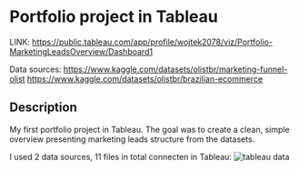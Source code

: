 # Portfolio project in Tableau

LINK: https://public.tableau.com/app/profile/wojtek2078/viz/Portfolio-MarketingLeadsOverview/Dashboard1

Data sources: 
https://www.kaggle.com/datasets/olistbr/marketing-funnel-olist
https://www.kaggle.com/datasets/olistbr/brazilian-ecommerce

## Description

My first portfolio project in Tableau. The goal was to create a clean, simple overview presenting marketing leads structure from the datasets.

I used 2 data sources, 11 files in total connecten in Tableau:
![tableau data](https://user-images.githubusercontent.com/129744216/233377213-80eb00d9-dd52-4d11-9b14-edd00ac8a802.png)

